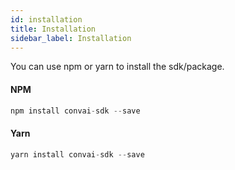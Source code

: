 ```yaml
---
id: installation
title: Installation
sidebar_label: Installation
---
```


You can use npm or yarn to install the sdk/package.

#### NPM

```js
npm install convai-sdk --save
```

#### Yarn

```js
yarn install convai-sdk --save
```
